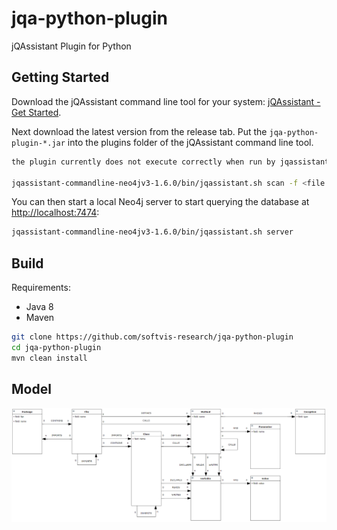 # jqa-python-plugin
jQAssistant Plugin for Python


## Getting Started

Download the jQAssistant command line tool for your system: [jQAssistant - Get Started](https://jqassistant.org/get-started/).

Next download the latest version from the release tab. Put the `jqa-python-plugin-*.jar` into the plugins folder of the jQAssistant command
 line tool.

```bash
the plugin currently does not execute correctly when run by jqassistant-commandline, sorry! but this is how it may be used in the future:

jqassistant-commandline-neo4jv3-1.6.0/bin/jqassistant.sh scan -f <file or directory path>
```

You can then start a local Neo4j server to start querying the database at [http://localhost:7474](http://localhost:7474):

```bash
jqassistant-commandline-neo4jv3-1.6.0/bin/jqassistant.sh server
```

## Build
Requirements:
* Java 8 
* Maven
```bash
git clone https://github.com/softvis-research/jqa-python-plugin
cd jqa-python-plugin
mvn clean install
```

## Model

![Neo4j model for the jQAssistant Jira plugin](./documents/model.png)
